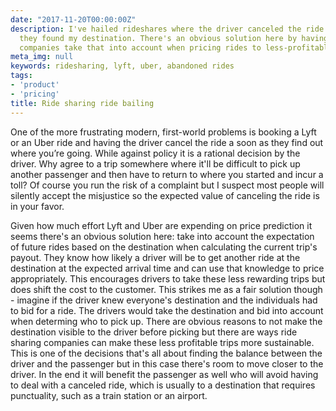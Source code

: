 ```yaml
---
date: "2017-11-20T00:00:00Z"
description: I've hailed rideshares where the driver canceled the ride as soon as
  they found my destination. There's an obvious solution here by having ride sharing
  companies take that into account when pricing rides to less-profitable destinations.
meta_img: null
keywords: ridesharing, lyft, uber, abandoned rides
tags:
- 'product'
- 'pricing'
title: Ride sharing ride bailing
---
```


One of the more frustrating modern, first-world problems is booking a Lyft or an Uber ride and having the driver cancel the ride a soon as they find out where you’re going. While against policy it is a rational decision by the driver. Why agree to a trip somewhere where it'll be difficult to pick up another passenger and then have to return to where you started and incur a toll? Of course you run the risk of a complaint but I suspect most people will silently accept the misjustice so the expected value of canceling the ride is in your favor.

Given how much effort Lyft and Uber are expending on price prediction it seems there's an obvious solution here: take into account the expectation of future rides based on the destination when calculating the current trip's payout. They know how likely a driver will be to get another ride at the destination at the expected arrival time and can use that knowledge to price appropriately. This encourages drivers to take these less rewarding trips but does shift the cost to the customer. This strikes me as a fair solution though - imagine if the driver knew everyone's destination and the individuals had to bid for a ride. The drivers would take the destination and bid into account when determing who to pick up. There are obvious reasons to not make the destination visible to the driver before picking but there are ways ride sharing companies can make these less profitable trips more sustainable. This is one of the decisions that's all about finding the balance between the driver and the passenger but in this case there's room to move closer to the driver. In the end it will benefit the passenger as well who will avoid having to deal with a canceled ride, which is usually to a destination that requires punctuality, such as a train station or an airport.
